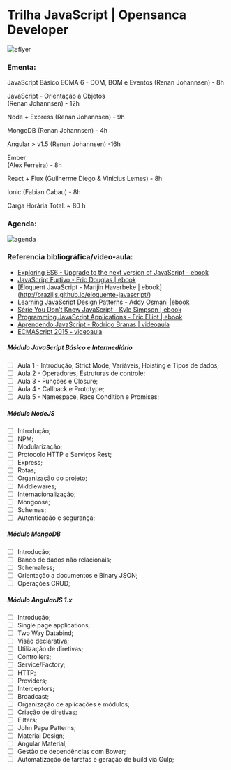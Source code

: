 # Trilha JavaScript | Opensanca Developer
![eflyer](https://a248.e.akamai.net/secure.meetupstatic.com/photos/event/d/f/c/e/600_452937294.jpeg)

### Ementa:
 JavaScript Básico ECMA 6 - DOM, BOM e Eventos 
  (Renan Johannsen) - 8h

  JavaScript  - Orientação á Objetos  
  (Renan Johannsen) - 12h

  Node + Express 
(Renan Johannsen) - 9h

MongoDB 
(Renan Johannsen) - 4h

Angular > v1.5 
(Renan Johannsen) -16h

Ember  
(Alex Ferreira) - 8h

React + Flux 
(Guilherme Diego & Vinicius Lemes) - 8h

Ionic 
(Fabian Cabau) - 8h

Carga Horária Total:  ~ 80 h

### Agenda:
![agenda](http://photos2.meetupstatic.com/photos/event/4/1/c/6/600_453616838.jpeg)



### Referencia bibliográfica/video-aula:
- [Exploring ES6 - Upgrade to the next version of JavaScript - ebook](http://exploringjs.com/es6/)
- [JavaScript Furtivo - Eric Douglas | ebook](https://leanpub.com/javascriptfurtivo)
- [Eloquent JavaScript - Marijin Haverbeke | ebook] (http://braziljs.github.io/eloquente-javascript/)
- [Learning JavaScript Design Patterns - Addy Osmani |ebook](https://addyosmani.com/resources/essentialjsdesignpatterns/book/)
- [Série You Don't Know JavaScript - Kyle Simpson | ebook](https://github.com/getify/You-Dont-Know-JS)
- [Programming JavaScript Applications - Eric Elliot | ebook](http://chimera.labs.oreilly.com/books/1234000000262/index.html)
- [Aprendendo JavaScript - Rodrigo Branas | videoaula](https://www.youtube.com/playlist?list=PLQCmSnNFVYnT1-oeDOSBnt164802rkegc)
- [ECMAScript 2015 - videoaula](https://www.youtube.com/watch?v=vcoMWWVZS7c&list=PLDm7BSK-M5Yk30T65F5yeuCcStOQBPKq2)

##### Módulo JavaScript Básico e Intermediário

- [ ] Aula 1 - Introdução, Strict Mode, Variáveis, Hoisting e Tipos de dados;
- [ ] Aula 2 - Operadores, Estruturas de controle;
- [ ] Aula 3 - Funções e Closure;
- [ ] Aula 4 - Callback e Prototype;
- [ ] Aula 5 - Namespace, Race Condition e Promises;

##### Módulo NodeJS

- [ ] Introdução;
- [ ] NPM;
- [ ] Modularização;
- [ ] Protocolo HTTP e Serviços Rest;
- [ ] Express;
- [ ] Rotas;
- [ ] Organização do projeto;
- [ ] Middlewares;
- [ ] Internacionalização;
- [ ] Mongoose;
- [ ] Schemas;
- [ ] Autenticação e segurança;

##### Módulo MongoDB

- [ ] Introdução;
- [ ] Banco de dados não relacionais;
- [ ] Schemaless;
- [ ] Orientação a documentos e Binary JSON;
- [ ] Operações CRUD;

##### Módulo AngularJS 1.x

- [ ] Introdução;
- [ ] Single page applications;
- [ ] Two Way Databind;
- [ ] Visão declarativa;
- [ ] Utilização de diretivas;
- [ ] Controllers;
- [ ] Service/Factory;
- [ ] HTTP;
- [ ] Providers;
- [ ] Interceptors;
- [ ] Broadcast;
- [ ] Organização de aplicações e módulos;
- [ ] Criação de diretivas;
- [ ] Filters;
- [ ] John Papa Patterns;
- [ ] Material Design;
- [ ] Angular Material;
- [ ] Gestão de dependências com Bower;
- [ ] Automatização de tarefas e geração de build via Gulp;
